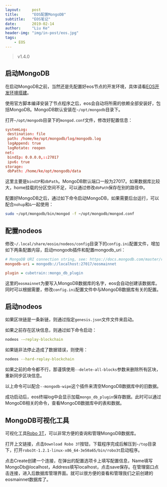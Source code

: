 ```yaml
---
layout:     post
title:      "EOS配置MongoDB"
subtitle:   "EOS笔记"
date:       2019-02-14
author:     "Liu Ke"
header-img: "img/in-post/eos.jpg"
tags:
    - EOS
---
```


> v1.4.0

## 启动MongoDB

在启动MongoDB之前，当然还是先配置好eos节点的开发环境，具体请看[EOS开发环境搭建](http://keliu.me/2018/09/13/eosEnv/)。

使用官方脚本编译安装了节点程序之后，eos会自动将所需的依赖全部安装好，包括MongoDB。MongoDB默认安装在`~/opt/mongodb`目录下。

打开`~/opt/mongodb`目录下的`mongod.conf`文件，修改好配置信息：

```conf
systemLog:
 destination: file
 path: /home/ke/opt/mongodb/log/mongodb.log
 logAppend: true
 logRotate: reopen
net:
 bindIp: 0.0.0.0,::27017
 ipv6: true
storage:
 dbPath: /home/ke/opt/mongodb/data
```

这里主要是`bindIP`和`dbPath`。MongoDB默认端口一般为27017。如果数据库比较大，home挂载的分区空间不足，可以通过修改`dbPath`保存在别的路径中。


配置好MongoDB之后，通过如下命令启动MongoDB，如果需要后台运行，可以配合`nohup`和`&`一起使用：

```sh
sudo ~/opt/mongodb/bin/mongod -f ~/opt/mongodb/mongod.conf
```

## 配置nodeos

修改`~/.local/share/eosio/nodeos/config`目录下的`config.ini`配置文件，增加如下两条配置内容，启动mongodb插件和配置mongodb_uri：

```ini
# MongoDB URI connection string, see: https://docs.mongodb.com/master/reference/connection-string/. If not specified then plugin is disabled. Default database 'EOS' is used if not specified in URI. Example: mongodb://127.0.0.1:27017/SEAT (eosio::mongo_db_plugin)
mongodb-uri = mongodb://localhost:27017/eosmainnet

plugin = cubetrain::mongo_db_plugin
```

这里的`eosmainnet`为要写入MongoDB数据库的名字，eos会自动创建该数据库。同时可以根据需要，修改`config.ini`配置文件中与MongoDB数据库有关的配置。

## 启动nodeos

如果区块链是一条新链，则通过指定`genesis.json`文件文件来启动。

如果之前存在区块信息，则通过如下命令启动：

```sh
nodeos -–replay-blockchain
```

如果链非法停止造成了数据错误，则使用：

```sh
nodeos --hard-replay-blockchain
```

如果之前的命令都不行，那谨慎使用`--delete-all-blocks`参数来删除所有区块，重新同步区块信息。

以上命令可以配合`--mongodb-wipe`这个插件来清空MongoDB数据库中的旧数据。

成功启动后，eos终端log中会显示加载`mongo_db_plugin`保存数据。此时可以通过MongoDB相关的命令，查看MongoDB数据库中的表和数据。

## MongoDB可视化工具

可视化工具[Robo 3T](https://robomongo.org/download)，可以非常方便的查询和管理MongoDB数据库。

打开上文链接，点击`Download Robo 3T`按钮，下载程序完成后解压到`~/top`目录下，打开`robo3t-1.2.1-linux-x86_64-3e50a65/bin/robo3t`启动程序。

点击Create创建一个连接，在弹出的配置选项卡上填写配置信息，Name填写MongoDb@localhost，Address填写localhost，点击save保存。在管理窗口点击连接，进入后数据库管理界面。就可以很方便的查看和管理我们之前创建的eosmainnet数据库了。


